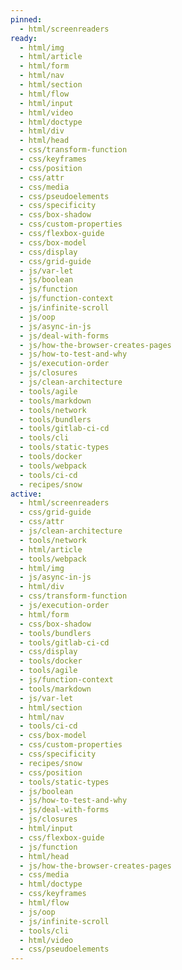 ```yaml
---
pinned:
  - html/screenreaders
ready:
  - html/img
  - html/article
  - html/form
  - html/nav
  - html/section
  - html/flow
  - html/input
  - html/video
  - html/doctype
  - html/div
  - html/head
  - css/transform-function
  - css/keyframes
  - css/position
  - css/attr
  - css/media
  - css/pseudoelements
  - css/specificity
  - css/box-shadow
  - css/custom-properties
  - css/flexbox-guide
  - css/box-model
  - css/display
  - css/grid-guide
  - js/var-let
  - js/boolean
  - js/function
  - js/function-context
  - js/infinite-scroll
  - js/oop
  - js/async-in-js
  - js/deal-with-forms
  - js/how-the-browser-creates-pages
  - js/how-to-test-and-why
  - js/execution-order
  - js/closures
  - js/clean-architecture
  - tools/agile
  - tools/markdown
  - tools/network
  - tools/bundlers
  - tools/gitlab-ci-cd
  - tools/cli
  - tools/static-types
  - tools/docker
  - tools/webpack
  - tools/ci-cd
  - recipes/snow
active:
  - html/screenreaders
  - css/grid-guide
  - css/attr
  - js/clean-architecture
  - tools/network
  - html/article
  - tools/webpack
  - html/img
  - js/async-in-js
  - html/div
  - css/transform-function
  - js/execution-order
  - html/form
  - css/box-shadow
  - tools/bundlers
  - tools/gitlab-ci-cd
  - css/display
  - tools/docker
  - tools/agile
  - js/function-context
  - tools/markdown
  - js/var-let
  - html/section
  - html/nav
  - tools/ci-cd
  - css/box-model
  - css/custom-properties
  - css/specificity
  - recipes/snow
  - css/position
  - tools/static-types
  - js/boolean
  - js/how-to-test-and-why
  - js/deal-with-forms
  - js/closures
  - html/input
  - css/flexbox-guide
  - js/function
  - html/head
  - js/how-the-browser-creates-pages
  - css/media
  - html/doctype
  - css/keyframes
  - html/flow
  - js/oop
  - js/infinite-scroll
  - tools/cli
  - html/video
  - css/pseudoelements
---
```


